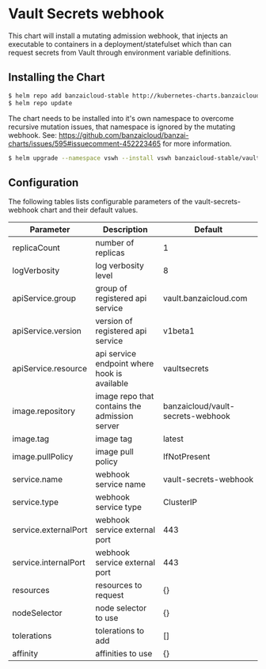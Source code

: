 # Vault Secrets webhook

This chart will install a mutating admission webhook, that injects an executable to containers in a deployment/statefulset which than can request secrets from Vault through environment variable definitions.

## Installing the Chart

```bash
$ helm repo add banzaicloud-stable http://kubernetes-charts.banzaicloud.com/branch/master
$ helm repo update
```

The chart needs to be installed into it's own namespace to overcome recursive mutation issues, that namespace is ignored by the mutating webhook.
See: https://github.com/banzaicloud/banzai-charts/issues/595#issuecomment-452223465 for more information.

```bash
$ helm upgrade --namespace vswh --install vswh banzaicloud-stable/vault-secrets-webhook
```

## Configuration

The following tables lists configurable parameters of the vault-secrets-webhook chart and their default values.

|               Parameter             |                Description                  |                  Default                 |
| ----------------------------------- | ------------------------------------------- | -----------------------------------------|
|replicaCount                         |number of replicas                           |1                                         |
|logVerbosity                         |log verbosity level                          |8                                         |
|apiService.group                     |group of registered api service              |vault.banzaicloud.com                 |
|apiService.version                   |version of registered api service            |v1beta1                                   |
|apiService.resource                  |api service endpoint where hook is available |vaultsecrets                            |
|image.repository                     |image repo that contains the admission server|banzaicloud/vault-secrets-webhook             |
|image.tag                            |image tag                                    |latest                                    |
|image.pullPolicy                     |image pull policy                            |IfNotPresent                              |
|service.name                         |webhook service name             |vault-secrets-webhook                               |
|service.type                         |webhook service type             |ClusterIP                                 |
|service.externalPort                 |webhook service external port    |443                                       |
|service.internalPort                 |webhook service external port    |443                                       |
|resources                            |resources to request                         |{}                                        |
|nodeSelector                         |node selector to use                         |{}                                        |
|tolerations                          |tolerations to add                           |[]                                        |
|affinity                             |affinities to use                            |{}                                        |
